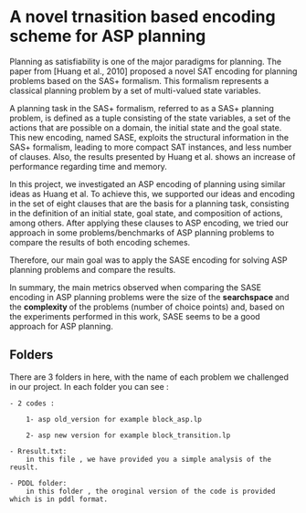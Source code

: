 A novel trnasition based encoding scheme for ASP planning
===

Planning as satisfiability is one of the major paradigms for planning. The paper from [Huang et al., 2010] proposed a novel SAT encoding for planning problems based on the SAS+ formalism. This formalism represents a classical planning problem by a set of multi-valued state variables.

A planning task in the SAS+ formalism, referred to as a SAS+ planning problem, is defined as a tuple consisting of the state variables, a set of the actions that are possible on a domain, the initial state and the goal state.
This new encoding, named SASE, exploits the structural information in the SAS+ formalism, leading to more compact SAT instances, and less number of clauses. Also, the results presented by Huang et al. shows an increase of performance regarding time and memory.

In this project, we investigated an ASP encoding of planning using similar ideas as Huang et al. To achieve this, we supported our ideas and encoding in the set of eight clauses that are the basis for a planning task, consisting in the definition of an initial state, goal state, and composition of actions, among others. 
After applying these clauses to ASP encoding, we tried our approach in some problems/benchmarks of ASP planning problems to compare the results of both encoding schemes.

Therefore, our main goal was to apply the SASE encoding for solving ASP planning problems and compare the results.

In summary, the main metrics observed when comparing the SASE encoding in ASP planning problems were the size of the <strong>searchspace </strong> and the <strong> complexity </strong> of the problems (number of choice points) and, based on the experiments performed in this work, SASE seems to be a good approach for ASP planning.




Folders
--------
There are 3 folders in here, with the name of each problem we challenged in our project.
In each folder you can see :

	- 2 codes : 
		
		1- asp old_version for example block_asp.lp
		
		2- asp new version for example block_transition.lp
	
	- Rresult.txt:
	 	in this file , we have provided you a simple analysis of the reuslt.
	
	- PDDL folder:
		in this folder , the oroginal version of the code is provided which is in pddl format. 


